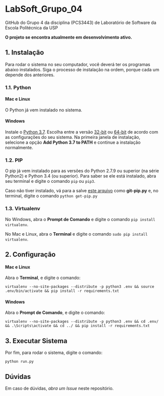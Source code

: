 # LabSoft_Grupo_04
GitHub do Grupo 4 da disciplina (PCS3443) de Laboratório de Software da Escola Politécnica da USP

**O projeto se encontra atualmente em desenvolvimento ativo.**

## 1. Instalação
Para rodar o sistema no seu computador, você deverá ter os programas abaixo instalados. Siga o processo de instalação na ordem, porque cada um depende dos anteriores.

### 1.1. Python
#### Mac e Linux
O Python já vem instalado no sistema.
#### Windows
Instale o [Python 3.7](https://www.python.org/downloads/windows/). Escolha entre a versão [32-bit](https://www.python.org/ftp/python/3.7.3/python-3.7.3.exe) ou [64-bit](https://www.python.org/ftp/python/3.7.3/python-3.7.3-amd64.exe) de acordo com as configurações do seu sistema.
Na primeira janela de instalação, selecione a opção **Add Python 3.7 to PATH** e continue a instalação normalmente.

### 1.2. PIP
O pip já vem instalado para as versões do Python 2.7.9 ou superior (na série Python2) e Python 3.4 (ou superior).
Para saber se ele está instalado, abra seu terminal e digite o comando `pip` ou `pip3`.

Caso não tiver instalado, vá para a salve [este arquivo](https://bootstrap.pypa.io/get-pip.py) como **git-pip.py** e, no terminal, digite o comando `python get-pip.py`

### 1.3. Virtualenv
No Windows, abra o **Prompt de Comando** e digite o comando `pip install virtualenv`.

No Mac e Linux, abra o **Terminal** e digite o comando `sudo pip install virtualenv`.

## 2. Configuração
#### Mac e Linux
Abra o **Terminal**, e digite o comando:

`virtualenv --no-site-packages --distribute -p python3 .env && source .env/bin/activate && pip install -r requirements.txt`

#### Windows
Abra o **Prompt de Comando**, e digite o comando:

`virtualenv --no-site-packages --distribute -p python3 .env && cd .env/ && .\Scripts\activate && cd ../ && pip install -r requirements.txt`

## 3. Executar Sistema
Por fim, para rodar o sistema, digite o comando:

`python run.py`

## Dúvidas

Em caso de dúvidas, *abra um Issue* neste repositório.
